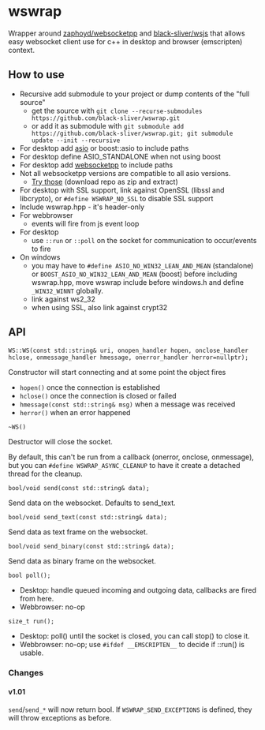 # wswrap

Wrapper around [zaphoyd/websocketpp](https://github.com/zaphoyd/websocketpp)
and [black-sliver/wsjs](https://github.com/black-sliver/wsjs) that allows easy
websocket client use for c++ in desktop and browser (emscripten) context.

## How to use

* Recursive add submodule to your project or dump contents of the "full source"
    * get the source with `git clone --recurse-submodules https://github.com/black-sliver/wswrap.git`
    * or add it as submodule with `git submodule add https://github.com/black-sliver/wswrap.git; git submodule update --init --recursive`
* For desktop add [asio](https://github.com/chriskohlhoff/asio) or boost::asio to include paths
* For desktop define ASIO_STANDALONE when not using boost
* For desktop add [websocketpp](https://github.com/zaphoyd/websocketpp) to include paths
* Not all websocketpp versions are compatible to all asio versions.
    * [Try those](https://github.com/black-sliver/ap-soeclient/tree/master/subprojects) (download repo as zip and extract)
* For desktop with SSL support, link against OpenSSL (libssl and libcrypto), or `#define WSWRAP_NO_SSL` to disable SSL support
* Include wswrap.hpp - it's header-only
* For webbrowser
    * events will fire from js event loop
* For desktop
    * use `::run` or `::poll` on the socket for communication to occur/events to fire
* On windows
    * you may have to `#define ASIO_NO_WIN32_LEAN_AND_MEAN` (standalone) or `BOOST_ASIO_NO_WIN32_LEAN_AND_MEAN` (boost)
      before including wswrap.hpp, move wswrap include before windows.h and define `_WIN32_WINNT` globally.
    * link against ws2_32
    * when using SSL, also link against crypt32

## API

`WS::WS(const std::string& uri, onopen_handler hopen, onclose_handler hclose, onmessage_handler hmessage, onerror_handler herror=nullptr);`

Constructor will start connecting and at some point the object fires
* `hopen()` once the connection is established
* `hclose()` once the connection is closed or failed
* `hmessage(const std::string& msg)` when a message was received
* `herror()` when an error happened

`~WS()`

Destructor will close the socket.

By default, this can't be run from a callback (onerror, onclose, onmessage), but you can `#define WSWRAP_ASYNC_CLEANUP`
to have it create a detached thread for the cleanup.

`bool/void send(const std::string& data);`

Send data on the websocket. Defaults to send_text.

`bool/void send_text(const std::string& data);`

Send data as text frame on the websocket.

`bool/void send_binary(const std::string& data);`

Send data as binary frame on the websocket.

`bool poll();`

* Desktop: handle queued incoming and outgoing data, callbacks are fired from here.
* Webbrowser: no-op

`size_t run();`

* Desktop: poll() until the socket is closed, you can call stop() to close it.
* Webbrowser: no-op; use `#ifdef __EMSCRIPTEN__` to decide if ::run() is usable.

### Changes

#### v1.01

`send`/`send_*` will now return bool. If `WSWRAP_SEND_EXCEPTIONS` is defined, they will throw exceptions as before.
